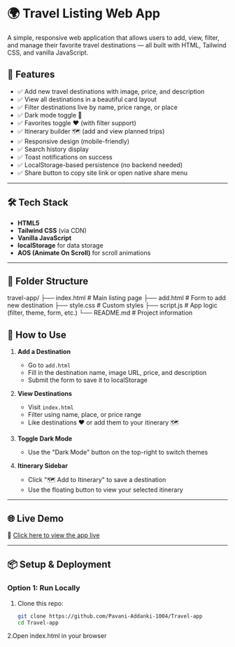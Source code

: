 # 🌍 Travel Listing Web App

A simple, responsive web application that allows users to add, view, filter, and manage their favorite travel destinations — all built with HTML, Tailwind CSS, and vanilla JavaScript.

## 🚀 Features

- ✅ Add new travel destinations with image, price, and description
- ✅ View all destinations in a beautiful card layout
- ✅ Filter destinations live by name, price range, or place
- ✅ Dark mode toggle 🌙
- ✅ Favorites toggle ❤️ (with filter support)
- ✅ Itinerary builder 🗺️ (add and view planned trips)
- ✅ Responsive design (mobile-friendly)
- ✅ Search history display
- ✅ Toast notifications on success
- ✅ LocalStorage-based persistence (no backend needed)
- ✅ Share button to copy site link or open native share menu

---

## 🛠 Tech Stack

- **HTML5**
- **Tailwind CSS** (via CDN)
- **Vanilla JavaScript**
- **localStorage** for data storage
- **AOS (Animate On Scroll)** for scroll animations

---

## 📁 Folder Structure

travel-app/
├── index.html # Main listing page
├── add.html # Form to add new destination
├── style.css # Custom styles
├── script.js # App logic (filter, theme, form, etc.)
└── README.md # Project information


## 💾 How to Use

1. **Add a Destination**
   - Go to `add.html`
   - Fill in the destination name, image URL, price, and description
   - Submit the form to save it to localStorage

2. **View Destinations**
   - Visit `index.html`
   - Filter using name, place, or price range
   - Like destinations ❤️ or add them to your itinerary 🗺️

3. **Toggle Dark Mode**
   - Use the "Dark Mode" button on the top-right to switch themes

4. **Itinerary Sidebar**
   - Click "🗺️ Add to Itinerary" to save a destination
   - Use the floating button to view your selected itinerary

---

## 🌐 Live Demo

🔗 [Click here to view the app live](https://686154d65b0017e399aeb61a--bucolic-belekoy-75816c.netlify.app/)


---

## 📦 Setup & Deployment

### Option 1: Run Locally

1. Clone this repo:
   ```bash
   git clone https://github.com/Pavani-Addanki-1004/Travel-app
   cd Travel-app

2.Open index.html in your browser

